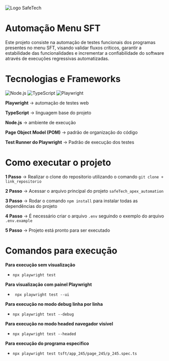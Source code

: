 ![Logo SafeTech](https://safetech.inf.br/wp-content/uploads/2023/07/safetech-logo-capa-1.svg)

# Automação Menu SFT

Este projeto consiste na automação de testes funcionais dos programas presentes no menu SFT, visando validar fluxos críticos, garantir a estabilidade das funcionalidades e incrementar a confiabilidade do software através de execuções regressivas automatizadas.

# Tecnologias e Frameworks
![Node.js](https://img.shields.io/badge/Node.js-20.x%2B-brightgreen?logo=node.js&logoColor=white)
![TypeScript](https://img.shields.io/badge/TypeScript-5.0%2B-blue?logo=typescript&logoColor=white)
![Playwright](https://img.shields.io/badge/Playwright-1.40%2B-orange?logo=playwright&logoColor=white)

**Playwright** → automação de testes web

**TypeScript** → linguagem base do projeto

**Node.js** → ambiente de execução

**Page Object Model (POM)** → padrão de organização do código

**Test Runner do Playwright** → Padrão de execução dos testes

# Como executar o projeto 

**1 Passo** → Realizar o clone do repositorio utilizando o comando `git clone + link_repositorio`

**2 Passo** → Acessar o arquivo principal do projeto `safeTech_apex_automation`

**3 Passo** → Rodar o comando `npm install` para instalar todas as dependências do projeto

**4 Passo** → É necessário criar o arquivo `.env` seguindo o exemplo do arquivo `.env.example` 

**5 Passo** → Projeto está pronto para ser executado

# Comandos para execução 

**Para execução sem visualização**
- ` npx playwright test ` 

**Para visualização com painel Playwright**
- ` npx playwright test --ui` 

**Para execução no modo debug linha por linha**
- `npx playwright test --debug`

**Para execução no modo headed navegador visível**
- `npx playwright test --headed`

**Para execução do programa especifico**
- `npx playwright test tsft/app_245/page_245/p_245.spec.ts`

